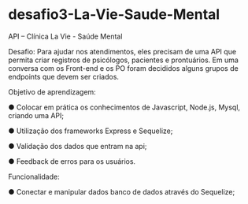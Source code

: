 # desafio3-La-Vie-Saude-Mental


API – Clínica La Vie - Saúde Mental

Desafio:
Para ajudar nos atendimentos, eles precisam de uma API que permita criar registros de psicólogos, pacientes e prontuários. Em uma conversa com os Front-end e os PO foram decididos alguns grupos de endpoints que devem ser criados.

Objetivo de aprendizagem:

● Colocar em prática os conhecimentos de Javascript, Node.js, Mysql, criando uma API; 

● Utilização dos frameworks Express e Sequelize;

● Validação dos dados que entram na api;

● Feedback de erros para os usuários.

Funcionalidade:

● Conectar e manipular dados banco de dados através do Sequelize;

